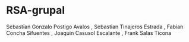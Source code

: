 # RSA-grupal

Sebastian Gonzalo Postigo Avalos
, Sebastian Tinajeros Estrada
, Fabian Concha Sifuentes
, Joaquin Casusol Escalante
, Frank Salas Ticona
